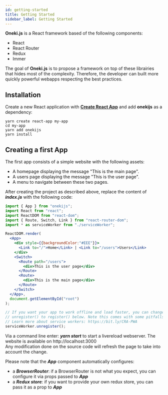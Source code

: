 ```yaml
---
id: getting-started
title: Getting Started
sidebar_label: Getting Started
---
```

**Oneki.js** is a React framework based of the following components: 
* React
* React Router
* Redux
* Immer

The goal of **Oneki.js** is to propose a framework on top of these librairies that hides most of the complexity.
Therefore, the developer can built more quickly powerful webapps respecting the best practices.

## Installation

Create a new React application with **[Create React App](https://create-react-app.dev/)** and add **onekijs** as a dependency:
```
yarn create react-app my-app
cd my-app
yarn add onekijs
yarn install
```

## Creating a first App
The first app consists of a simple website with the following assets:
- A homepage displaying the message "This is the main page".
- A users page displaying the message "This is the user page".
- A menu to navigate between these two pages.

After creating the project as described above, replace the content of ***index.js*** with the following code:
```jsx
import { App } from "onekijs";
import React from "react";
import ReactDOM from "react-dom";
import { Route, Switch, Link } from "react-router-dom";
import * as serviceWorker from "./serviceWorker";

ReactDOM.render(
  <App>
    <div style={{backgroundColor:"#EEE"}}>
      <Link to="/">Home</Link> | <Link to="/users">Users</Link>
    </div>
    <Switch>
      <Route path="/users">
        <div>This is the user page</div>
      </Route>
      <Route>
        <div>This is the main page</div>
      </Route>
    </Switch>
  </App>,
  document.getElementById("root")
);

// If you want your app to work offline and load faster, you can change
// unregister() to register() below. Note this comes with some pitfalls.
// Learn more about service workers: https://bit.ly/CRA-PWA
serviceWorker.unregister();
```
Via a command line enter: ***yarn start*** to start a livereload webserver. The website is available on http://localhost:3000<br/>
Any modification done on the source code will refresh the page to take into account the change.

Please note that the ***App*** component automatically configures:
- a ***BrowserRouter***: if a BrowserRouter is not what you expect, you can configure it via props passed to ***App***
- a ***Redux store***: if you want to provide your own redux store, you can pass it as a prop to ***App***
